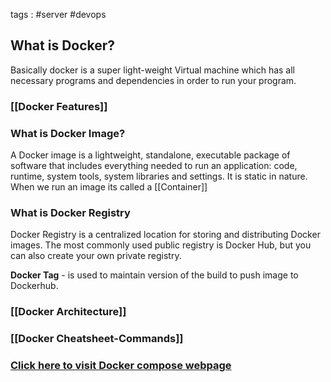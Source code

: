 tags : #server #devops
## What is Docker?
Basically docker is a super light-weight Virtual machine which has all necessary programs and dependencies in order to run your program.

### [[Docker Features]]
### What is Docker Image?
A Docker image is a lightweight, standalone, executable package of software that includes everything needed to run an application: code, runtime, system tools, system libraries and settings. It is static in nature. When we run an image its called a [[Container]]

### What is Docker Registry
Docker Registry is a centralized location for storing and distributing Docker images. The most commonly used public registry is Docker Hub, but you can also create your own private registry.

**Docker Tag** - is used to maintain version of the build to push image to Dockerhub.

### [[Docker Architecture]]
### [[Docker Cheatsheet-Commands]]



### [Click here to visit Docker compose webpage](https://docs.docker.com/compose/)

